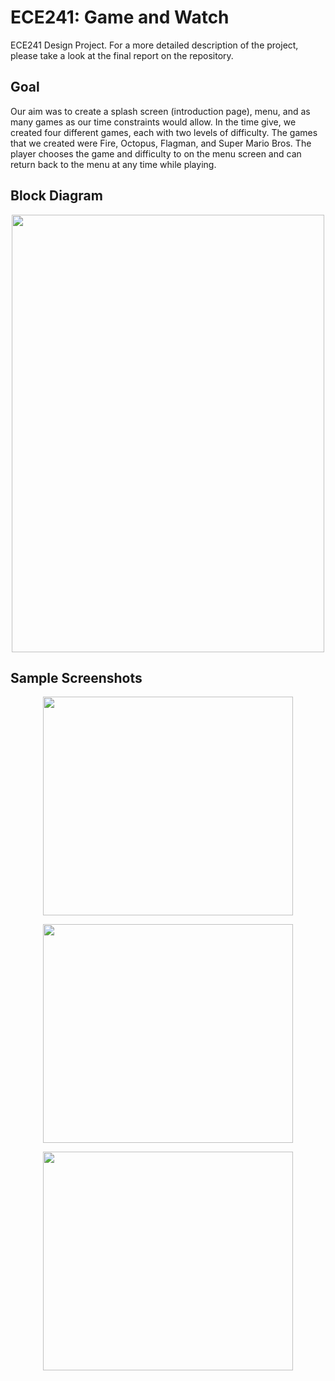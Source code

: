 # ECE241: Game and Watch
ECE241 Design Project. For a more detailed description of the project, please take a look at the final report on the repository.

## Goal
Our aim was to create a splash screen (introduction page), menu, and as many games as our time constraints would allow. In the time give, we created four different games, each with two levels of difficulty. The games that we created were Fire, Octopus, Flagman, and Super Mario Bros. The player chooses the game and difficulty to on the menu screen and can return back to the menu at any time while playing.

## Block Diagram
<p align="center">
  <img src="https://imgur.com/Pnvb0OV.jpg" width="500px" height="700px">
</p>

## Sample Screenshots
<p align="center">
  <img src="https://i.imgur.com/G4p0RVT.jpg" width="400px" height="350px">
 </p>
<p align="center">
  <img src="https://i.imgur.com/xdyR71K.jpg" width="400px" height="350px">
   </p>
<p align="center">
  <img src="https://i.imgur.com/Z41tbnx.jpg" width="400px" height="350px">
 </p>
